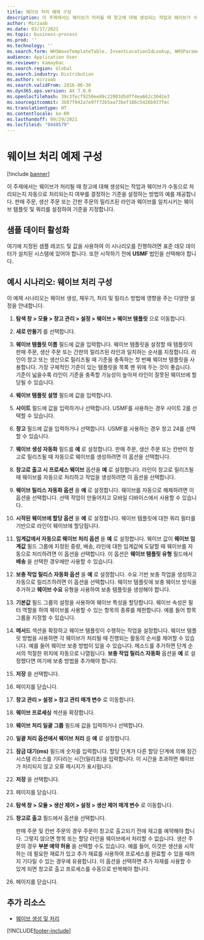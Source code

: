 ```yaml
---
title: 웨이브 처리 예제 구성
description: 이 주제에서는 웨이브가 처리될 때 창고에 대해 생성되는 작업과 웨이브가 수동으로 처리되는지 자동으로 처리되는지 여부를 결정하는 기준을 설정하는 방법의 예를 제공합니다.
author: Mirzaab
ms.date: 03/17/2021
ms.topic: business-process
ms.prod: ''
ms.technology: ''
ms.search.form: WHSWaveTemplateTable, InventLocationIdLookup, WHSParameters, ProdParameters, whswavetablecreatenew, WHSWaveTable, WHSWaveAttributes, WHSKanbanWaveTable, WHSWaveTableListPage, WHSKanbanWaveTableListPage
audience: Application User
ms.reviewer: kamaybac
ms.search.region: Global
ms.search.industry: Distribution
ms.author: mirzaab
ms.search.validFrom: 2016-06-30
ms.dyn365.ops.version: AX 7.0.0
ms.openlocfilehash: 39c3fecf9250ee89c22003d5dff4ea662c3042e3
ms.sourcegitcommit: 3b87f042a7e97f72b5aa73bef186c5426b937fec
ms.translationtype: HT
ms.contentlocale: ko-KR
ms.lasthandoff: 09/29/2021
ms.locfileid: "8448579"
---
```

# <a name="configure-wave-processing-example"></a>웨이브 처리 예제 구성

[!include [banner](../../includes/banner.md)]

이 주제에서는 웨이브가 처리될 때 창고에 대해 생성되는 작업과 웨이브가 수동으로 처리되는지 자동으로 처리되는지 여부를 결정하는 기준을 설정하는 방법의 예를 제공합니다. 판매 주문, 생산 주문 또는 간판 주문의 릴리즈된 라인과 웨이브를 일치시키는 웨이브 템플릿 및 쿼리를 설정하여 기준을 지정합니다.

## <a name="enable-sample-data"></a>샘플 데이터 활성화

여기에 지정된 샘플 레코드 및 값을 사용하여 이 시나리오를 진행하려면 표준 데모 데이터가 설치된 시스템에 있어야 합니다. 또한 시작하기 전에 **USMF** 법인을 선택해야 합니다.

## <a name="example-scenario-configure-wave-processing"></a>예시 시나리오: 웨이브 처리 구성

이 예제 시나리오는 웨이브 생성, 채우기, 처리 및 릴리스 방법에 영향을 주는 다양한 설정을 안내합니다.

1. **탐색 창 > 모듈 > 창고 관리 > 설정 > 웨이브 > 웨이브 템플릿** 으로 이동합니다.
1. **새로 만들기** 를 선택합니다.
1. **웨이브 템플릿 이름** 필드에 값을 입력합니다. 웨이브 템플릿을 설정할 때 템플릿이 판매 주문, 생산 주문 또는 간판의 릴리즈된 라인과 일치하는 순서를 지정합니다. 라인이 창고 또는 생산으로 릴리즈될 때 기준을 충족하는 첫 번째 웨이브 템플릿을 사용합니다. 가장 구체적인 기준이 있는 템플릿을 목록 맨 위에 두는 것이 좋습니다. 기준이 넓을수록 라인이 기준을 충족할 가능성이 높아져 라인이 잘못된 웨이브에 할당될 수 있습니다.  
1. **웨이브 템플릿 설명** 필드에 값을 입력합니다.
1. **사이트** 필드에 값을 입력하거나 선택합니다. USMF를 사용하는 경우 사이트 2를 선택할 수 있습니다.  
1. **창고** 필드에 값을 입력하거나 선택합니다. USMF를 사용하는 경우 창고 24를 선택할 수 있습니다.  
1. **웨이브 생성 자동화** 필드를 **예** 로 설정합니다. 판매 주문, 생산 주문 또는 칸반이 창고로 릴리즈될 때 자동으로 웨이브를 생성하려면 이 옵션을 선택합니다.  
1. **창고로 출고 시 프로세스 웨이브** 옵션을 **예** 로 설정합니다. 라인이 창고로 릴리즈될 때 웨이브를 자동으로 처리하고 작업을 생성하려면 이 옵션을 선택합니다.  
1. **웨이브 릴리스 자동화 옵션** 을 **예** 로 설정합니다. 웨이브를 자동으로 해제하려면 이 옵션을 선택합니다. 선택 작업이 만들어지고 모바일 디바이스에서 사용할 수 있습니다.  
1. **시작된 웨이브에 할당 옵션** 을 **예** 로 설정합니다. 웨이브 템플릿에 대한 쿼리 필터를 기반으로 라인이 웨이브에 할당됩니다.  
1. **임계값에서 자동으로 웨이브 처리 옵션** 을 **예** 로 설정합니다. 웨이브 값이 **웨이브 임계값** 필드 그룹에 지정된 중량, 배송, 라인에 대한 임계값에 도달할 때 웨이브를 자동으로 처리하려면 이 옵션을 선택합니다. 이 옵션은 **웨이브 템플릿 유형** 필드에서 **배송** 을 선택한 경우에만 사용할 수 있습니다.  
1. **보충 작업 릴리스 자동화 옵션** 을 **예** 로 설정합니다. 수요 기반 보충 작업을 생성하고 자동으로 릴리즈하려면 이 옵션을 선택합니다. 웨이브 템플릿에 보충 웨이브 방식을 추가하고 **웨이브 수요** 유형을 사용하여 보충 템플릿을 생성해야 합니다.  
1. **기본값** 필드 그룹의 설정을 사용하여 웨이브 특성을 할당합니다. 웨이브 속성은 필터 역할을 하여 웨이브를 사용할 수 있는 항목의 종류를 제한합니다. 예를 들어 항목 그룹을 지정할 수 있습니다.  
1. **메서드** 섹션을 확장하고 웨이브 템플릿이 수행하는 작업을 설정합니다. 웨이브 템플릿 방법을 사용하면 각 웨이브가 처리될 때 진행되는 활동의 순서를 제어할 수 있습니다. 예를 들어 웨이브 보충 방법이 있을 수 있습니다. 메소드를 추가하면 단계 순서의 적절한 위치에 자동으로 나열됩니다. **보충 작업 릴리스 자동화** 옵션을 **예** 로 설정했다면 여기에 보충 방법을 추가해야 합니다.  
1. **저장** 을 선택합니다.
1. 페이지를 닫습니다.
1. **창고 관리 > 설정 > 창고 관리 매개 변수** 로 이동합니다.
1. **웨이브 프로세싱** 섹션을 확장합니다.
1. **웨이브 처리 일괄 그룹** 필드에 값을 입력하거나 선택합니다.
1. **일괄 처리 옵션에서 웨이브 처리** 를 **예** 로 설정합니다.
1. **잠금 대기(ms)** 필드에 숫자를 입력합니다. 할당 단계가 다른 할당 단계에 의해 잠긴 시스템 리소스를 기다리는 시간(밀리초)을 입력합니다. 이 시간을 초과하면 웨이브가 처리되지 않고 오류 메시지가 표시됩니다.  
1. **저장** 을 선택합니다.
1. 페이지를 닫습니다.
1. **탐색 창 > 모듈 > 생산 제어 > 설정 > 생산 제어 매개 변수** 로 이동합니다.
1. **창고로 출고** 필드에서 옵션을 선택합니다.

    판매 주문 및 칸반 주문의 경우 주문이 창고로 출고되기 전에 재고를 예약해야 합니다. 그렇지 않으면 항목 또는 할당 라인을 웨이브에서 처리할 수 없습니다. 생산 주문의 경우 **부분 예약 허용** 을 선택할 수도 있습니다. 예를 들어, 이것은 생산을 시작하는 데 필요한 재료가 있고 추가 재료를 사용하여 프로세스를 완료할 수 있을 때까지 기다릴 수 있는 경우에 유용합니다. 이 옵션을 선택하면 추가 자재를 사용할 수 있게 되면 창고로 출고 프로세스를 수동으로 반복해야 합니다.
1. 페이지를 닫습니다.

## <a name="additional-resources"></a>추가 리소스

- [웨이브 생성 및 처리](../wave-processing.md)

[!INCLUDE[footer-include](../../../includes/footer-banner.md)]
